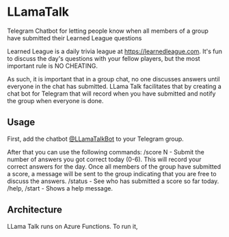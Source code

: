 # LLamaTalk
Telegram Chatbot for letting people know when all members of a group have submitted their Learned League questions

Learned League is a daily trivia league at https://learnedleague.com. It's fun to discuss the day's questions with your fellow players, but the most important rule is NO CHEATING.

As such, it is important that in a group chat, no one discusses answers until everyone in the chat has submitted. LLama Talk facilitates that by creating a chat bot for Telegram that will record when you have submitted and notify the group when everyone is done.

## Usage

First, add the chatbot [@LLamaTalkBot](https://t.me/LLamaTalkBot) to your Telegram group.

After that you can use the following commands:
/score N - Submit the number of answers you got correct today (0-6). This will record your correct answers for the day. Once all members of the group have submitted a score, a message will be sent to the group indicating that you are free to discuss the answers.
/status - See who has submitted a score so far today.
/help, /start - Shows a help message.

## Architecture

LLama Talk runs on Azure Functions. To run it, 